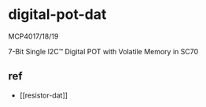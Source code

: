 
# digital-pot-dat

MCP4017/18/19

7-Bit Single I2C™ Digital POT with Volatile Memory in
SC70



## ref 

- [[resistor-dat]]
